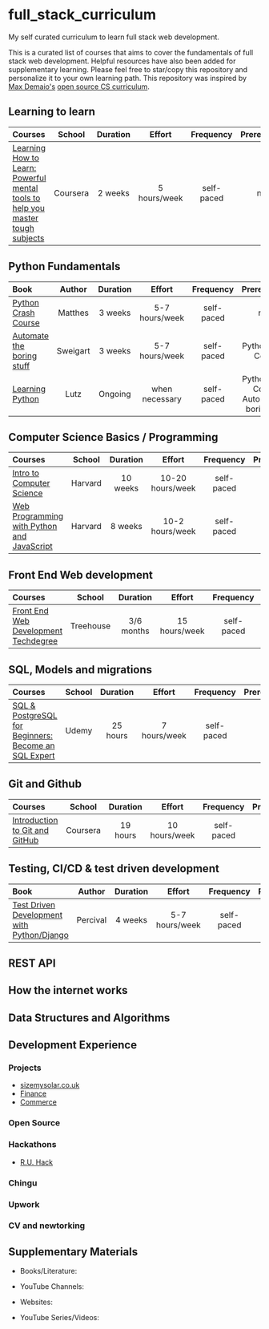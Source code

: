 # full_stack_curriculum

My self curated curriculum to learn full stack web development.

This is a curated list of courses that aims to cover the fundamentals of full stack web development. Helpful resources have also been added for supplementary learning. Please feel free to star/copy this repository and personalize it to your own learning path. This repository was inspired by [Max Demaio's](https://github.com/maxwelldemaio?tab=overview&from=2021-05-01&to=2021-05-22) [open source CS curriculum](https://github.com/maxwelldemaio/my_open_source_cs). 

## Learning to learn

Courses | School | Duration | Effort | Frequency | Prerequisites | Status
:-- | :--: | :--: | :--: | :--: | :--: | :--:
[Learning How to Learn: Powerful mental tools to help you master tough subjects](https://www.coursera.org/learn/learning-how-to-learn) | Coursera | 2 weeks | 5 hours/week | self-paced | none | 

## Python Fundamentals

Book | Author | Duration | Effort | Frequency | Prerequisites | Status
:-- | :--: | :--: | :--: | :--: | :--: | :--:
[Python Crash Course](https://www.amazon.co.uk/Python-Crash-Course-2nd-Edition/dp/1593279280) | Matthes | 3 weeks | 5-7 hours/week | self-paced | none | ✔️
[Automate the boring stuff](https://www.amazon.co.uk/Automate-Boring-Stuff-Python-Programming/dp/1593275994) | Sweigart | 3 weeks | 5-7 hours/week | self-paced | Python Crash Course |
[Learning Python](https://www.amazon.co.uk/Learning-Python-Mark-Lutz/dp/1449355730) | Lutz | Ongoing | when necessary | self-paced | Python Crash Course, Automate the boring stuff | 


## Computer Science Basics / Programming

Courses | School | Duration | Effort | Frequency | Prerequisites | Status
:-- | :--: | :--: | :--: | :--: | :--: | :--:
[Intro to Computer Science](https://www.edx.org/course/cs50s-introduction-computer-science-harvardx-cs50x) | Harvard | 10 weeks | 10-20 hours/week | self-paced | none | ✔️
[Web Programming with Python and JavaScript](https://cs50.harvard.edu/web/2020/) | Harvard | 8 weeks | 10-2 hours/week | self-paced | Intro to Computer Science | 


## Front End Web development
Courses | School | Duration | Effort | Frequency | Prerequisites | Status
:-- | :--: | :--: | :--: | :--: | :--: | :--:
[Front End Web Development Techdegree](https://teamtreehouse.com/techdegree/front-end-web-development) | Treehouse | 3/6 months | 15 hours/week | self-paced | none | 

## SQL, Models and migrations
Courses | School | Duration | Effort | Frequency | Prerequisites | Status
:-- | :--: | :--: | :--: | :--: | :--: | :--:
[SQL & PostgreSQL for Beginners: Become an SQL Expert](https://www.udemy.com/course/sql-and-postgresql-for-beginners/?utm_source=adwords&utm_medium=udemyads&utm_campaign=Webindex_Catchall_la.EN_cc.UK&utm_term=_._ag_114213220700_._ad_520641169164_._kw__._de_c_._dm__._pl__._ti_dsa-393987629421_._li_1006965_._pd__._&matchtype=b&gclid=Cj0KCQjwhr2FBhDbARIsACjwLo3Es5DaFKqMk0uQb1SQLTYHVbp7nnwP1qSp8PKwrBYc4yD7cFzMP_8aApbxEALw_wcB) | Udemy | 25 hours | 7 hours/week | self-paced | none | 

## Git and Github
Courses | School | Duration | Effort | Frequency | Prerequisites | Status
:-- | :--: | :--: | :--: | :--: | :--: | :--:
[Introduction to Git and GitHub](https://www.coursera.org/learn/introduction-git-github?specialization=google-it-automation&utm_source=gg&utm_medium=sem&utm_campaign=11-GoogleITwithPython-ROW&utm_content=11-GoogleITwithPython-ROW&campaignid=9733806670&adgroupid=119184274733&device=c&keyword=&matchtype=b&network=g&devicemodel=&adpostion=&creativeid=507191775308&hide_mobile_promo&gclid=Cj0KCQjwsqmEBhDiARIsANV8H3ZBzYYZxR3rK3Qa0oRNQDaFoUNk8g7L3V0OCCJuLe8p1frUSRLnyZAaAnhoEALw_wcB) | Coursera | 19 hours | 10 hours/week | self-paced | none | 

## Testing, CI/CD & test driven development

Book | Author | Duration | Effort | Frequency | Prerequisites | Status
:-- | :--: | :--: | :--: | :--: | :--: | :--:
[Test Driven Development with Python/Django](https://www.amazon.co.uk/Python-Crash-Course-2nd-Edition/dp/1593279280) | Percival | 4 weeks | 5-7 hours/week | self-paced | none | ✔️



## REST API

## How the internet works

## Data Structures and Algorithms 

## Development Experience

### Projects 
- [sizemysolar.co.uk](https://www.sizemysolar.co.uk/)
- [Finance](https://github.com/TomNewton1/finance)
- [Commerce](https://github.com/TomNewton1/commerce)


### Open Source 

### Hackathons 

- [R.U. Hack](https://devpost.com/software/ucas-clear)

### Chingu 

### Upwork 

### CV and newtorking 

## Supplementary Materials

- Books/Literature:


- YouTube Channels:

- Websites: 

- YouTube Series/Videos:
